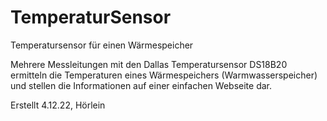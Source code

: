 # TemperaturSensor
Temperatursensor für einen Wärmespeicher

Mehrere Messleitungen mit den Dallas Temperatursensor DS18B20 ermitteln die Temperaturen eines Wärmespeichers (Warmwasserspeicher) und stellen die Informationen auf einer einfachen Webseite dar.

Erstellt 4.12.22, Hörlein

